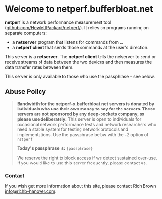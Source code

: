 # Welcome to netperf.bufferbloat.net

**netperf** is a network performance measurement tool ([github.com/HewlettPackard/netperf/](https://github.com/HewlettPackard/netperf/blob/master/README)</a>).
It relies on programs running on separate computers:

* a **netserver** program that listens for commands from ... 
* a **netperf client** that sends those commands at the user's direction.

This server is a **netserver**.
The **netperf client** tells the netserver to send or receive streams of data
between the two devices and then measures the data transfer rates between them.

This server is only available to those who use the passphrase - see below.

## Abuse Policy
 
> **Bandwidth for the netperf-x.bufferbloat.net servers
> is donated by individuals
> who use their own money to pay for the servers. 
> These servers are not sponsored by any deep-pockets company,
> so please use deliberately.**
> This server is open to individuals for occasional network performance tests 
> and network researchers who need a stable system for testing network protocols and implementations.
> Use the passphrase below with the `-Z` option of `netperf`
>
> **Today's passphrase is:** `{passphrase}`
>
> We reserve the right to block access if we detect sustained over-use.
> If you would like to use this server frequently, please contact us.

### Contact

If you wish get more information about this site, please contact
Rich Brown [info@richb-hanover.com](mailto:info@richb-hanover.com).
